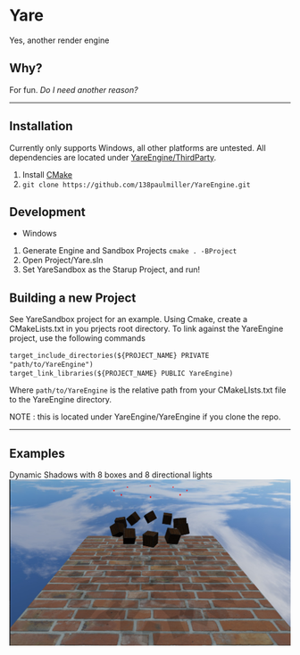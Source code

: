 # Yare

Yes, another render engine

## Why?

For fun. 
*Do I need another reason?* 

-----------------------------------------------------------
## Installation 

Currently only supports Windows, all other platforms are untested. 
All dependencies are located under [YareEngine/ThirdParty](YareEngine/ThirdParty).

1. Install [CMake](https://cmake.org/download/) 
2. `git clone https://github.com/138paulmiller/YareEngine.git`

## Development

- Windows

1. Generate Engine and Sandbox Projects `cmake . -BProject`
2. Open Project/Yare.sln
3. Set YareSandbox as the Starup Project, and run!

## Building a new Project
See YareSandbox project for an example. Using Cmake, create a CMakeLists.txt in you prjects root directory. 
To link against the YareEngine project, use the following commands
```
target_include_directories(${PROJECT_NAME} PRIVATE "path/to/YareEngine")
target_link_libraries(${PROJECT_NAME} PUBLIC YareEngine)
```
Where `path/to/YareEngine` is the relative path from your CMakeLIsts.txt file to the YareEngine directory. 

NOTE : this is located under YareEngine/YareEngine if you clone the repo.

-----------------------------------------------------------

## Examples
Dynamic Shadows with 8 boxes and 8 directional lights
![](./Docs/Images/demo_8_boxes_8_dir_lights.PNG)
